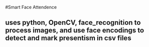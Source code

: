 ﻿#Smart Face Attendence
## uses python, OpenCV, face_recognition to process images, and use face encodings to detect and mark presentism in csv files
